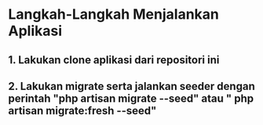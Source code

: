 # Langkah-Langkah Menjalankan Aplikasi 

## 1. Lakukan clone aplikasi dari repositori ini
## 2. Lakukan migrate serta jalankan seeder dengan perintah "php artisan migrate --seed" atau " php artisan migrate:fresh --seed"